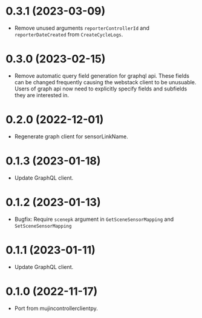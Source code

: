 # 0.3.1 (2023-03-09)

- Remove unused arguments `reporterControllerId` and `reporterDateCreated` from `CreateCycleLogs`.

# 0.3.0 (2023-02-15)

- Remove automatic query field generation for graphql api. These fields can be
  changed frequently causing the webstack client to be unusuable. Users of
  graph api now need to explicitly specify fields and subfields they are
  interested in.


# 0.2.0 (2022-12-01)

- Regenerate graph client for sensorLinkName.


# 0.1.3 (2023-01-18)

- Update GraphQL client.


# 0.1.2 (2023-01-13)

- Bugfix: Require `scenepk` argument in `GetSceneSensorMapping` and `SetSceneSensorMapping`


# 0.1.1 (2023-01-11)

- Update GraphQL client.


# 0.1.0 (2022-11-17)

- Port from mujincontrollerclientpy.

